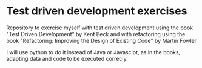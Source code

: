 # Test driven development exercises

Repository to exercise myself with test driven development using
the book "Test Driven Development" by Kent Beck and with
refactoring using the book "Refactoring: Improving the
Design of Existing Code" by Martin Fowler

I will use python to do it instead of Java or Javascipt, as in the books, adapting data and code to
be executed correcly.

